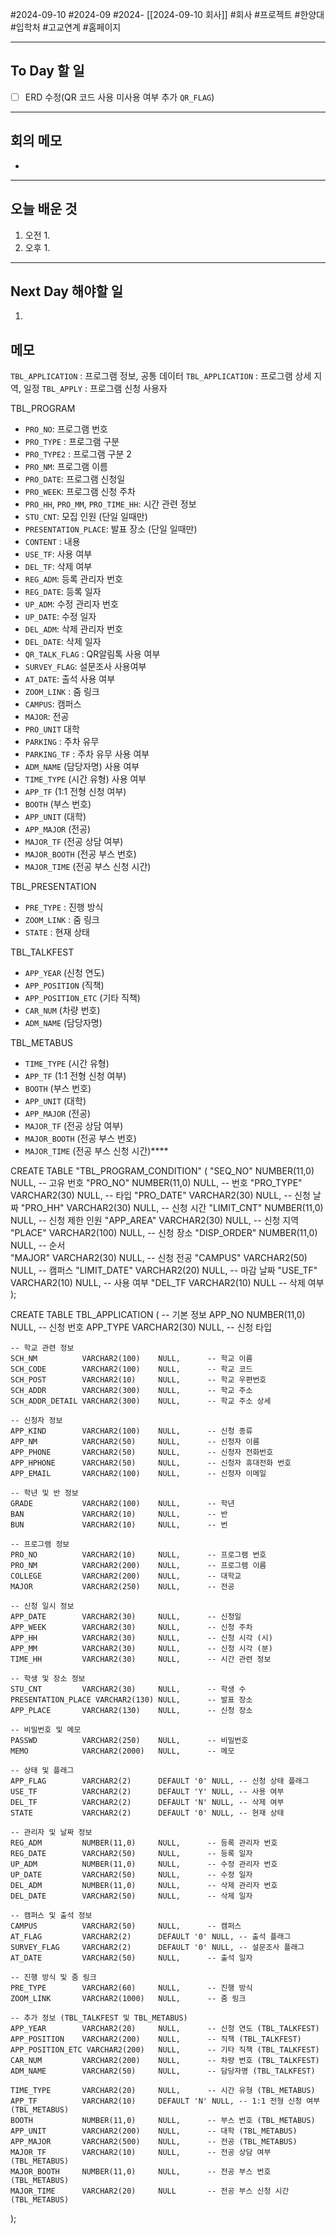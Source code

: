 #2024-09-10 #2024-09 #2024- [[2024-09-10 회사]]
#회사 #프로젝트 #한양대 #입학처 #고교연계 #홈페이지

---
## To Day 할 일
- [ ] ERD 수정(QR 코드 사용 미사용 여부 추가 `QR_FLAG`)
---
## 회의 메모
- 
---
## 오늘 배운 것
1. 오전
    1. 
2. 오후
    1. 
---
## Next Day 해야할 일
1. 


## 메모
`TBL_APPLICATION`  : 프로그램 정보, 공통 데이터
`TBL_APPLICATION` :  프로그램 상세 지역, 일정
`TBL_APPLY` : 프로그램 신청 사용자


TBL_PROGRAM
- `PRO_NO`: 프로그램 번호
- `PRO_TYPE` : 프로그램 구분
- `PRO_TYPE2` : 프로그램 구분 2
- `PRO_NM`: 프로그램 이름
- `PRO_DATE`: 프로그램 신청일
- `PRO_WEEK`: 프로그램 신청 주차
- `PRO_HH`, `PRO_MM`, `PRO_TIME_HH`: 시간 관련 정보
- `STU_CNT`: 모집 인원 (단일 일때만)
- `PRESENTATION_PLACE`: 발표 장소 (단일 일때만)
- `CONTENT` :  내용 
- `USE_TF`: 사용 여부
- `DEL_TF`: 삭제 여부
- `REG_ADM`: 등록 관리자 번호
- `REG_DATE`: 등록 일자
- `UP_ADM`: 수정 관리자 번호
- `UP_DATE`: 수정 일자
- `DEL_ADM`: 삭제 관리자 번호
- `DEL_DATE`: 삭제 일자
- `QR_TALK_FLAG` : QR알림톡 사용 여부
- `SURVEY_FLAG`: 설문조사 사용여부
- `AT_DATE`: 출석 사용 여부 
- `ZOOM_LINK` : 줌 링크
- `CAMPUS`: 캠퍼스
- `MAJOR`: 전공
- `PRO_UNIT` 대학
- `PARKING` : 주차 유무
- `PARKING_TF` :  주차 유무 사용 여부 
- `ADM_NAME` (담당자명) 사용 여부
- `TIME_TYPE` (시간 유형) 사용 여부 
- `APP_TF` (1:1 전형 신청 여부)
- `BOOTH` (부스 번호)
- `APP_UNIT` (대학)
- `APP_MAJOR` (전공)
- `MAJOR_TF` (전공 상담 여부)
- `MAJOR_BOOTH` (전공 부스 번호)
- `MAJOR_TIME` (전공 부스 신청 시간)

TBL_PRESENTATION 
- `PRE_TYPE` : 진행 방식
- `ZOOM_LINK` : 줌 링크
- `STATE` : 현재 상태

TBL_TALKFEST
- `APP_YEAR` (신청 연도)
- `APP_POSITION` (직책)
- `APP_POSITION_ETC` (기타 직책)
- `CAR_NUM` (차량 번호)
- `ADM_NAME` (담당자명)

TBL_METABUS
- `TIME_TYPE` (시간 유형)
- `APP_TF` (1:1 전형 신청 여부)
- `BOOTH` (부스 번호)
- `APP_UNIT` (대학)
- `APP_MAJOR` (전공)
- `MAJOR_TF` (전공 상담 여부)
- `MAJOR_BOOTH` (전공 부스 번호)
- `MAJOR_TIME` (전공 부스 신청 시간)****


CREATE TABLE "TBL_PROGRAM_CONDITION" (
	"SEQ_NO" NUMBER(11,0) NULL,           -- 고유 번호
	"PRO_NO" NUMBER(11,0) NULL,           --  번호
	"PRO_TYPE" VARCHAR2(30) NULL,         -- 타입
	"PRO_DATE" VARCHAR2(30) NULL,         -- 신청 날짜
	"PRO_HH" VARCHAR2(30) NULL,           -- 신청 시간
	"LIMIT_CNT" NUMBER(11,0) NULL,        -- 신청 제한 인원
	"APP_AREA" VARCHAR2(30) NULL,         --  신청 지역
	"PLACE" VARCHAR2(100) NULL,           --  신청 장소
	"DISP_ORDER" NUMBER(11,0) NULL,       -- 순서  
	"MAJOR" VARCHAR2(30) NULL,            -- 신청 전공 
	"CAMPUS" VARCHAR2(50) NULL,           -- 캠퍼스
	"LIMIT_DATE" VARCHAR2(20) NULL,        -- 마감 날짜 
	"USE_TF" VARCHAR2(10) NULL,           -- 사용 여부
    "DEL_TF VARCHAR2(10) NULL             -- 삭제 여부
);


CREATE TABLE TBL_APPLICATION (
    -- 기본 정보
    APP_NO          NUMBER(11,0)     NULL,      -- 신청 번호
    APP_TYPE        VARCHAR2(30)     NULL,      -- 신청 타입

    -- 학교 관련 정보
    SCH_NM          VARCHAR2(100)    NULL,      -- 학교 이름
    SCH_CODE        VARCHAR2(100)    NULL,      -- 학교 코드
    SCH_POST        VARCHAR2(10)     NULL,      -- 학교 우편번호
    SCH_ADDR        VARCHAR2(300)    NULL,      -- 학교 주소
    SCH_ADDR_DETAIL VARCHAR2(300)    NULL,      -- 학교 주소 상세

    -- 신청자 정보
    APP_KIND        VARCHAR2(100)    NULL,      -- 신청 종류
    APP_NM          VARCHAR2(50)     NULL,      -- 신청자 이름
    APP_PHONE       VARCHAR2(50)     NULL,      -- 신청자 전화번호
    APP_HPHONE      VARCHAR2(50)     NULL,      -- 신청자 휴대전화 번호
    APP_EMAIL       VARCHAR2(100)    NULL,      -- 신청자 이메일

    -- 학년 및 반 정보
    GRADE           VARCHAR2(100)    NULL,      -- 학년
    BAN             VARCHAR2(10)     NULL,      -- 반
    BUN             VARCHAR2(10)     NULL,      -- 번

    -- 프로그램 정보
    PRO_NO          VARCHAR2(10)     NULL,      -- 프로그램 번호
    PRO_NM          VARCHAR2(200)    NULL,      -- 프로그램 이름
    COLLEGE         VARCHAR2(200)    NULL,      -- 대학교
    MAJOR           VARCHAR2(250)    NULL,      -- 전공

    -- 신청 일시 정보
    APP_DATE        VARCHAR2(30)     NULL,      -- 신청일
    APP_WEEK        VARCHAR2(30)     NULL,      -- 신청 주차
    APP_HH          VARCHAR2(30)     NULL,      -- 신청 시각 (시)
    APP_MM          VARCHAR2(30)     NULL,      -- 신청 시각 (분)
    TIME_HH         VARCHAR2(30)     NULL,      -- 시간 관련 정보

    -- 학생 및 장소 정보
    STU_CNT         VARCHAR2(30)     NULL,      -- 학생 수
    PRESENTATION_PLACE VARCHAR2(130) NULL,      -- 발표 장소
    APP_PLACE       VARCHAR2(130)    NULL,      -- 신청 장소

    -- 비밀번호 및 메모
    PASSWD          VARCHAR2(250)    NULL,      -- 비밀번호
    MEMO            VARCHAR2(2000)   NULL,      -- 메모

    -- 상태 및 플래그
    APP_FLAG        VARCHAR2(2)      DEFAULT '0' NULL, -- 신청 상태 플래그
    USE_TF          VARCHAR2(2)      DEFAULT 'Y' NULL, -- 사용 여부
    DEL_TF          VARCHAR2(2)      DEFAULT 'N' NULL, -- 삭제 여부
    STATE           VARCHAR2(2)      DEFAULT '0' NULL, -- 현재 상태

    -- 관리자 및 날짜 정보
    REG_ADM         NUMBER(11,0)     NULL,      -- 등록 관리자 번호
    REG_DATE        VARCHAR2(50)     NULL,      -- 등록 일자
    UP_ADM          NUMBER(11,0)     NULL,      -- 수정 관리자 번호
    UP_DATE         VARCHAR2(50)     NULL,      -- 수정 일자
    DEL_ADM         NUMBER(11,0)     NULL,      -- 삭제 관리자 번호
    DEL_DATE        VARCHAR2(50)     NULL,      -- 삭제 일자

    -- 캠퍼스 및 출석 정보
    CAMPUS          VARCHAR2(50)     NULL,      -- 캠퍼스
    AT_FLAG         VARCHAR2(2)      DEFAULT '0' NULL, -- 출석 플래그
    SURVEY_FLAG     VARCHAR2(2)      DEFAULT '0' NULL, -- 설문조사 플래그
    AT_DATE         VARCHAR2(50)     NULL,      -- 출석 일자

    -- 진행 방식 및 줌 링크
    PRE_TYPE        VARCHAR2(60)     NULL,      -- 진행 방식
    ZOOM_LINK       VARCHAR2(1000)   NULL,      -- 줌 링크

    -- 추가 정보 (TBL_TALKFEST 및 TBL_METABUS)
    APP_YEAR        VARCHAR2(20)     NULL,      -- 신청 연도 (TBL_TALKFEST)
    APP_POSITION    VARCHAR2(200)    NULL,      -- 직책 (TBL_TALKFEST)
    APP_POSITION_ETC VARCHAR2(200)   NULL,      -- 기타 직책 (TBL_TALKFEST)
    CAR_NUM         VARCHAR2(200)    NULL,      -- 차량 번호 (TBL_TALKFEST)
    ADM_NAME        VARCHAR2(50)     NULL,      -- 담당자명 (TBL_TALKFEST)

    TIME_TYPE       VARCHAR2(20)     NULL,      -- 시간 유형 (TBL_METABUS)
    APP_TF          VARCHAR2(10)     DEFAULT 'N' NULL, -- 1:1 전형 신청 여부 (TBL_METABUS)
    BOOTH           NUMBER(11,0)     NULL,      -- 부스 번호 (TBL_METABUS)
    APP_UNIT        VARCHAR2(200)    NULL,      -- 대학 (TBL_METABUS)
    APP_MAJOR       VARCHAR2(500)    NULL,      -- 전공 (TBL_METABUS)
    MAJOR_TF        VARCHAR2(10)     NULL,      -- 전공 상담 여부 (TBL_METABUS)
    MAJOR_BOOTH     NUMBER(11,0)     NULL,      -- 전공 부스 번호 (TBL_METABUS)
    MAJOR_TIME      VARCHAR2(20)     NULL       -- 전공 부스 신청 시간 (TBL_METABUS)
);
